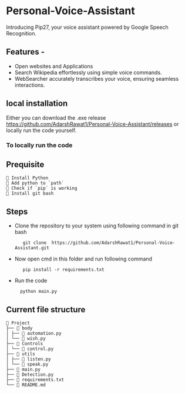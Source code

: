 # Personal-Voice-Assistant
 Introducing Pip27, your voice assistant powered by Google Speech Recognition. 
 
 ## Features - 
 - Open websites and Applications 
 - Search Wikipedia effortlessly using simple voice commands. 
 - WebSearcher accurately transcribes your voice, ensuring seamless interactions. 

 ## local installation 
Either you can download the .exe release https://github.com/AdarshRawat1/Personal-Voice-Assistant/releases or locally run the code yourself.

### To locally run the code 
 ## Prequisite 
    👻 Install Python 
    👻 Add python to `path` 
    👻 Check if `pip` is working 
    👻 Install git bash 

 ## Steps  
   - Clone the repository to your system using following command in git bash 

            git clone  https://github.com/AdarshRawat1/Personal-Voice-Assistant.git 

   - Now open cmd in this folder and run following command
    
            pip install -r requirements.txt

   - Run the code 
  
           python main.py 
           

## Current file structure 
```  
📂 Project 
├── 📂 body
│ ├── 📄 automation.py
│ └── 📄 wish.py
├── 📂 Controls
│ └── 📄 control.py
├── 📂 utils
│ ├── 📄 listen.py
│ └── 📄 speak.py
├── 📄 main.py
├── 📄 Detection.py
├── 📄 requirements.txt
└── 📄 README.md
```
